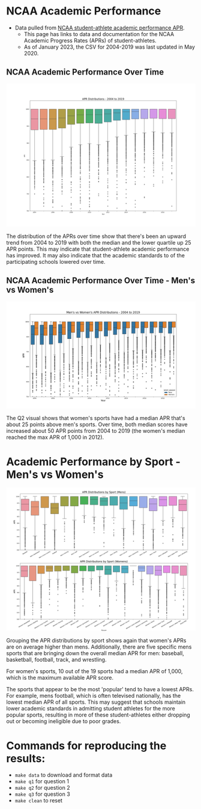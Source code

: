 # NCAA Academic Performance

* Data pulled from [NCAA student-athlete academic performance APR](https://www.ncaa.org/about/resources/research/shared-ncaa-research-data). 
  * This page has links to data and documentation for the NCAA Academic Progress Rates (APRs) of student-athletes. 
  * As of January 2023, the CSV for 2004-2019 was last updated in May 2020.

## NCAA Academic Performance Over Time

<img src="figs/q1.png" width=700>

The distribution of the APRs over time show that there's been an upward trend from 2004 to 2019 with both the median and the lower quartile up 25 APR points. This may indicate that student-athlete academic performance has improved. It may also indicate that the academic standards to of the participating schools lowered over time.

## NCAA Academic Performance Over Time - Men's vs Women's

<img src="figs/q2.png" width=700>

The Q2 visual shows that women's sports have had a median APR that's about 25 points above men's sports. Over time, both median scores have increased about 50 APR points from 2004 to 2019 (the women's median reached the max APR of 1,000 in 2012). 

# Academic Performance by Sport - Men's vs Women's

<img src="figs/q3.png" width=700>

Grouping the APR distributions by sport shows again that women's APRs are on average higher than mens. Additionally, there are five specific mens sports that are bringing down the overall median APR for men: baseball, basketball, football, track, and wrestling. 

For women's sports, 10 out of the 19 sports had a median APR of 1,000, which is the maximum available APR score. 

The sports that appear to be the most 'popular' tend to have a lowest APRs. For example, mens football, which is often televised nationally, has the lowest median APR of all sports. This may suggest that schools maintain lower academic standards in admitting student athletes for the more popular sports, resulting in more of these student-athletes either dropping out or becoming ineligible due to poor grades.

# Commands for reproducing the results:
* `make data` to download and format data
* `make q1` for question 1
* `make q2` for question 2
* `make q3` for question 3
* `make clean` to reset
